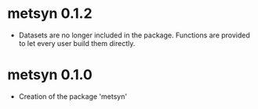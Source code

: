 # metsyn 0.1.2

* Datasets are no longer included in the package. Functions are provided to let 
every user build them directly. 


# metsyn 0.1.0

* Creation of the package 'metsyn'